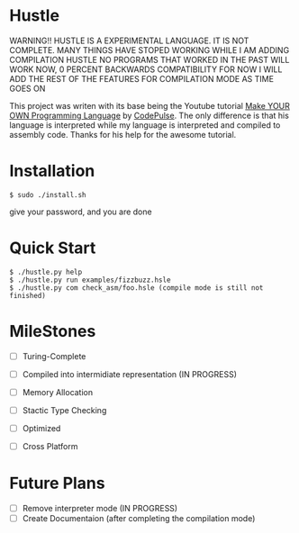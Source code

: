 # Hustle

WARNING!! HUSTLE IS A EXPERIMENTAL LANGUAGE. IT IS NOT COMPLETE.
MANY THINGS HAVE STOPED WORKING WHILE I AM ADDING COMPILATION HUSTLE
NO PROGRAMS THAT WORKED IN THE PAST WILL WORK NOW, 0 PERCENT BACKWARDS COMPATIBILITY FOR NOW
I WILL ADD THE REST OF THE FEATURES FOR COMPILATION MODE AS TIME GOES ON 

This project was writen with its base being the Youtube tutorial [Make YOUR OWN Programming Language](https://www.youtube.com/playlist?list=PLZQftyCk7_SdoVexSmwy_tBgs7P0b97yD) by [CodePulse](https://www.youtube.com/channel/UCUVahoidFA7F3Asfvamrm7w). The only difference is that his language is interpreted while my language is interpreted and compiled to assembly code.
Thanks for his help for the awesome tutorial.

# Installation
```console
$ sudo ./install.sh 
```
give your password, and you are done

# Quick Start

```console
$ ./hustle.py help
$ ./hustle.py run examples/fizzbuzz.hsle
$ ./hustle.py com check_asm/foo.hsle (compile mode is still not finished)
```

# MileStones
- [ ] Turing-Complete
- [ ] Compiled into intermidiate representation (IN PROGRESS)
- [ ] Memory Allocation
- [ ] Stactic Type Checking
- [ ] Optimized 
- [ ] Cross Platform


# Future Plans
- [ ] Remove interpreter mode (IN PROGRESS)
- [ ] Create Documentaion (after completing the compilation mode) 